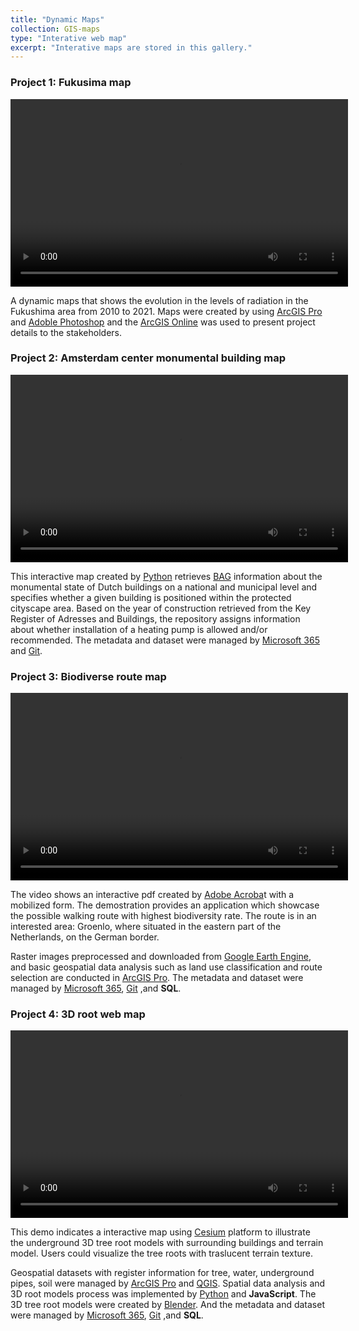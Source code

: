 ```yaml
---
title: "Dynamic Maps"
collection: GIS-maps
type: "Interative web map"
excerpt: "Interative maps are stored in this gallery."
---
```

### **Project 1: Fukusima map**

<video width="540" height="300" controls>
  <source src="{{site.url}}/videos/fukushima.mp4" type="video/mp4">
</video>

A dynamic maps that shows the evolution in the levels of radiation in the Fukushima area from 2010 to 2021.
Maps were created by using [ArcGIS Pro](https://www.esri.com/en-us/arcgis/products/arcgis-pro/overview) and [Adoble Photoshop](https://www.adobe.com/products/photoshop.html) and the [ArcGIS Online](https://www.arcgis.com/index.html) was used to present project details to the stakeholders.

### **Project 2: Amsterdam center monumental building map**

<video id="myVideo" width="540" height="300" controls>
  <source src="{{site.url}}/videos/monu-building.mp4" type="video/mp4">
</video>

This interactive map created by [Python](https://www.python.org/) retrieves [BAG](https://data.overheid.nl/en/dataset/basisregistratie-adressen-en-gebouwen--bag-) information about the monumental state of Dutch buildings on a national and municipal level and specifies whether a given building is positioned within the protected cityscape area.
Based on the year of construction retrieved from the Key Register of Adresses and Buildings, the repository assigns information about whether installation of a heating pump is allowed and/or recommended. The metadata and dataset were managed by [Microsoft 365](https://www.microsoft.com/en-ca/microsoft-365/microsoft-office) and [Git](https://git-scm.com/).

<script>
document.getElementById('myVideo').defaultPlaybackRate = 2.0;
</script>

### **Project 3: Biodiverse route map**

<video width="540" height="300" controls>
  <source src="{{site.url}}/videos/biodiversity-route-app.mp4" type="video/mp4">
</video>

The video shows an interactive pdf created by [Adobe Acroba](https://www.adobe.com/acrobat.html)t with a mobilized form. The demostration provides an application which showcase the possible walking route with highest biodiversity rate. The route is in an interested area: Groenlo, where situated in the eastern part of the Netherlands, on the German border. 

Raster images preprocessed and downloaded from [Google Earth Engine](https://earthengine.google.com/), and basic geospatial data analysis such as land use classification and route selection are conducted in [ArcGIS Pro](https://www.esri.com/en-us/arcgis/products/arcgis-pro/overview). The metadata and dataset were managed by [Microsoft 365](https://www.microsoft.com/en-ca/microsoft-365/microsoft-office), [Git](https://git-scm.com/) ,and **SQL**.

### **Project 4: 3D root web map**

<video width="540" height="300" controls>
  <source src="{{site.url}}/videos/cesium-map.mp4" type="video/mp4">
</video>

This demo indicates a interactive map using [Cesium](https://cesium.com/) platform to illustrate the underground 3D tree root models with surrounding buildings and terrain model. Users could visualize the tree roots with traslucent terrain texture.

Geospatial datasets with register information for tree, water, underground pipes, soil were managed by [ArcGIS Pro](https://www.esri.com/en-us/arcgis/products/arcgis-pro/overview) and [QGIS](https://www.qgis.org/). Spatial data analysis and 3D root models process was implemented by [Python](https://www.python.org/) and **JavaScript**. The 3D tree root models were created by [Blender](https://www.blender.org/). And the metadata and dataset were managed by [Microsoft 365](https://www.microsoft.com/en-ca/microsoft-365/microsoft-office), [Git](https://git-scm.com/) ,and **SQL**.

